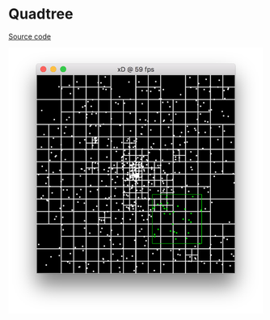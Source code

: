 # Quadtree

[Source code](https://github.com/bernhardfritz/libxd/tree/master/examples/quadtree)

![screenshot006](../_media/screenshots/screenshot006.png)

